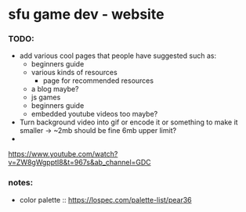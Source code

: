 # sfu game dev - website

### TODO:
- add various cool pages that people have suggested such as:
  - beginners guide
  - various kinds of resources
    - page for recommended resources
  - a blog maybe?
  - js games
  - beginners guide
  - embedded youtube videos too maybe?
- Turn background video into gif or encode it or something to make it smaller -> ~2mb should be fine 6mb upper limit?
- 

https://www.youtube.com/watch?v=ZW8gWgpptI8&t=967s&ab_channel=GDC

### notes:
- color palette :: https://lospec.com/palette-list/pear36
